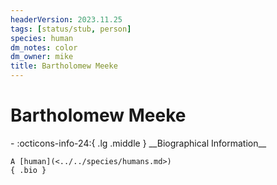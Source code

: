 ```yaml
---
headerVersion: 2023.11.25
tags: [status/stub, person]
species: human
dm_notes: color
dm_owner: mike
title: Bartholomew Meeke
---
```

# Bartholomew Meeke
<div class="grid cards ext-narrow-margin ext-one-column" markdown>
- :octicons-info-24:{ .lg .middle } __Biographical Information__

    A [human](<../../species/humans.md>)  
    { .bio }

</div>


